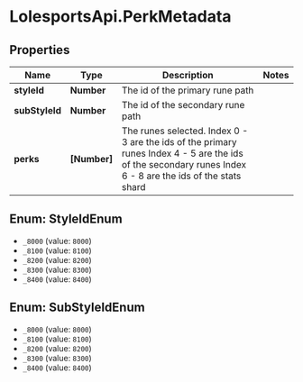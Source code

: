 # LolesportsApi.PerkMetadata

## Properties
Name | Type | Description | Notes
------------ | ------------- | ------------- | -------------
**styleId** | **Number** | The id of the primary rune path  | 
**subStyleId** | **Number** | The id of the secondary rune path  | 
**perks** | **[Number]** | The runes selected.  Index 0 - 3 are the ids of the primary runes Index 4 - 5 are the ids of the secondary runes Index 6 - 8 are the ids of the stats shard  | 

<a name="StyleIdEnum"></a>
## Enum: StyleIdEnum

* `_8000` (value: `8000`)
* `_8100` (value: `8100`)
* `_8200` (value: `8200`)
* `_8300` (value: `8300`)
* `_8400` (value: `8400`)


<a name="SubStyleIdEnum"></a>
## Enum: SubStyleIdEnum

* `_8000` (value: `8000`)
* `_8100` (value: `8100`)
* `_8200` (value: `8200`)
* `_8300` (value: `8300`)
* `_8400` (value: `8400`)

